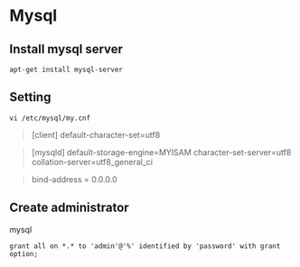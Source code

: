 # Mysql

## Install mysql server
```
apt-get install mysql-server
```

## Setting
```
vi /etc/mysql/my.cnf
```
>[client]
>default-character-set=utf8

>[mysqld]
>default-storage-engine=MYISAM
>character-set-server=utf8
>collation-server=utf8_general_ci

>bind-address            = 0.0.0.0

## Create administrator
mysql
```
grant all on *.* to 'admin'@'%' identified by 'password' with grant option;
```
